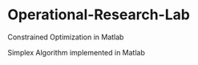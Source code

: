 # Operational-Research-Lab
Constrained Optimization in Matlab

Simplex Algorithm implemented in Matlab
